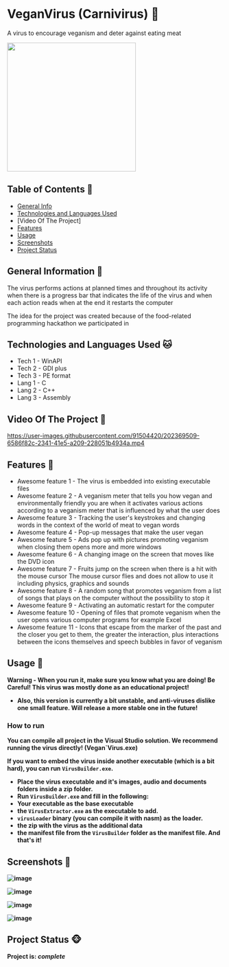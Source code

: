 # VeganVirus (Carnivirus) 🐄
A virus to encourage veganism and deter against eating meat

<img src="https://user-images.githubusercontent.com/91504420/196014273-cedf05dd-aa0c-4977-ba3b-83909370eb92.png" width="300" height="300" />
     
## Table of Contents 🐻
* [General Info](#general-information)
* [Technologies and Languages Used](#technologies-used)
* [Video Of The Project]
* [Features](#features)
* [Usage](#Usage)
* [Screenshots](#screenshots)
* [Project Status](#project-status)


## General Information 🦁
The virus performs actions at planned times and throughout its activity when there is a progress bar that indicates the life of the virus and when each action reads when at the end it restarts the computer

The idea for the project was created because of the food-related programming hackathon we participated in


## Technologies and Languages Used 🐱
- Tech 1 - WinAPI
- Tech 2 - GDI plus
- Tech 3 - PE format
- Lang 1 - C
- Lang 2 - C++
- Lang 3 - Assembly


## Video Of The Project 🐞



https://user-images.githubusercontent.com/91504420/202369509-6586f82c-2341-41e5-a209-228051b4934a.mp4




## Features 🐶
- Awesome feature 1 - The virus is embedded into existing executable files
- Awesome feature 2 - A veganism meter that tells you how vegan and environmentally friendly you are when it activates various actions according to a veganism meter that is influenced by what the user does
- Awesome feature 3 - Tracking the user's keystrokes and changing words in the context of the world of meat to vegan words
- Awesome feature 4 - Pop-up messages that make the user vegan
- Awesome feature 5 - Ads pop up with pictures promoting veganism when closing them opens more and more windows
- Awesome feature 6 - A changing image on the screen that moves like the DVD icon
- Awesome feature 7 - Fruits jump on the screen when there is a hit with the mouse cursor The mouse cursor flies and does not allow to use it including physics, graphics and sounds
- Awesome feature 8 - A random song that promotes veganism from a list of songs that plays on the computer without the possibility to stop it
- Awesome feature 9 - Activating an automatic restart for the computer
- Awesome feature 10 - Opening of files that promote veganism when the user opens various computer programs for example Excel
- Awesome feature 11 - Icons that escape from the marker of the past and the closer you get to them, the greater the interaction, plus interactions between the icons themselves and speech bubbles in favor of veganism


## Usage 🐧
<b>Warning<b/> - When you run it, make sure you know what you are doing! Be Careful! This virus was mostly done as an educational project!
- Also, this version is currently a bit unstable, and anti-viruses dislike one small feature. Will release a more stable one in the future!
### How to run
You can compile all project in the Visual Studio solution. We recommend running the virus directly! (Vegan`Virus.exe)


If you want to embed the virus inside another executable (which is a bit hard), you can run `VirusBuilder.exe`.
- Place the virus executable and it's images, audio and documents folders inside a zip folder.
- Run `VirusBuilder.exe` and fill in the following:
- Your executable as the base executable
- the `VirusExtractor.exe` as the executable to add.
- `virusLoader` binary (you can compile it with nasm) as the loader.
- the zip with the virus as the additional data
- the manifest file from the `VirusBuilder` folder as the manifest file.
And that's it!


## Screenshots 🐔
![image](https://user-images.githubusercontent.com/91504420/196013446-ec1ea234-1831-46ff-8817-0ef05b03d812.png)

![image](https://user-images.githubusercontent.com/91504420/196013595-d5e16884-7e89-447f-a8b6-973e30d5c8e0.png)

![image](https://user-images.githubusercontent.com/91504420/196013616-ecc1ed97-a749-4d6a-97f4-6d1f6a808560.png)

![image](https://user-images.githubusercontent.com/91504420/196014077-c2a93d7d-bd51-4d31-a2cf-8cfbe89c708a.png)


## Project Status 🐵
Project is: *complete*
